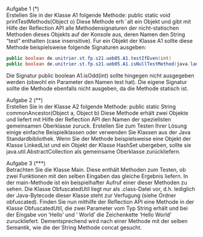 Aufgabe 1 (\*)\
Erstellen Sie in der Klasse A1 folgende Methode:
public static void printTestMethods(Object o)
Diese Methode erh¨alt ein Objekt und gibt mit Hilfe der Reflection API alle Methodensignaturen der nicht-statischen Methoden dieses Objekts auf der Konsole aus, deren Namen
den String ”test” enthalten (case insensitive). Fur ein Objekt der Klasse A1 sollte diese
Methode beispielsweise folgende Signaturen ausgeben:
````java
public boolean de.unitrier.st.fp.s21.ueb05.A1.testIfEven(int)
public boolean de.unitrier.st.fp.s21.ueb05.A1.isNullTestMethod(java.lang.Object)
````
Die Signatur public boolean A1.isOdd(int) sollte hingegen nicht ausgegeben werden (obwohl ein Parameter den Namen test hat). Die eigene Signatur sollte die Methode
ebenfalls nicht ausgeben, da die Methode statisch ist.


Aufgabe 2 (\*\*)\
Erstellen Sie in der Klasse A2 folgende Methode:
public static String commonAncestor(Object a, Object b)
Diese Methode erhält zwei Objekte und liefert mit Hilfe der Reflection API den Namen der
speziellsten gemeinsamen Oberklasse zuruck. Erstellen Sie zum Testen Ihrer Lösung einige einfache Beispielklassen oder verwenden Sie Klassen aus der Java Standardbibliothek.
Wenn Sie der Methode beispielsweise eine Objekt der Klasse LinkedList und ein Objekt
der Klasse HashSet ubergeben, sollte sie java.util.AbstractCollection als gemeinsame
Oberklasse zurückliefern.

Aufgabe 3 (\*\*\*)\
Betrachten Sie die Klasse Main. Diese enthält Methoden zum Testen, ob zwei Funktionen mit den selben Eingaben das gleiche Ergebnis liefern. In der main-Methode ist ein beispielhafter Aufruf einer dieser Methoden zu sehen. Die Klasse ObfuscatedUtil liegt nur als .class-Datei vor, d.h. lediglich der Java-Bytecode dieser Klasse steht zur Verfugung (siehe
Ordner obfuscated). Finden Sie nun mithilfe der Reflection API eine Methode in der Klasse ObfuscatedUtil, die zwei Parameter vom Typ String erhält und bei der Eingabe von
’Hello’ und ’ World’ die Zeichenkette ’Hello World’ zuruckliefert. Dementsprechend wird nach einer Methode mit der selben Semantik, wie die der String Methode concat gesucht.
